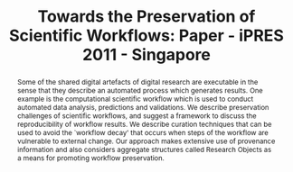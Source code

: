 ---
abstract: Some of the shared digital artefacts of digital research are executable
  in the sense that they describe an automated process which generates results. One
  example is the computational scientific workflow which is used to conduct automated
  data analysis, predictions and validations. We describe preservation challenges
  of scientific workflows, and suggest a framework to discuss the reproducibility
  of workflow results. We describe curation techniques that can be used to avoid the
  `workflow decay' that occurs when steps of the workflow are vulnerable to external
  change. Our approach makes extensive use of provenance information and also considers
  aggregate structures called Research Objects as a means for promoting workflow preservation.
creators:
- Belhajjame, Khalid
- Palma, Raúl
- Missier, Paolo
- Goble, Carole
- Roos, Marco
- Ruiz, José Enrique
- Hettne, Kristina
- Gómez-Pérez, José Manuel
- De Roure, David
- Klyne, Graham
date: null
document_url: https://services.phaidra.univie.ac.at/api/object/o:294253/download
grand_parent: iPRES
institutions: []
keywords:
- singapore
landing_page_url: https://phaidra.univie.ac.at/o:294253
language: eng
layout: publication
license: CC BY-SA 3.0 AT
notes_url: null
parent: iPRES 2011
presentation_url: null
size: 680114
source_name: iPRES
title: 'Towards the Preservation of Scientific Workflows: Paper - iPRES 2011 - Singapore'
type: paper
year: 2011
---